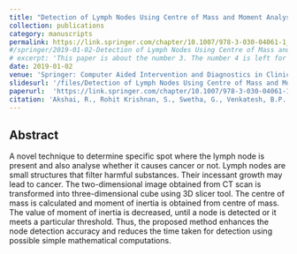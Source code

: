 ```yaml
---
title: "Detection of Lymph Nodes Using Centre of Mass and Moment Analysis"
collection: publications
category: manuscripts
permalink: https://link.springer.com/chapter/10.1007/978-3-030-04061-1_24 
#/springer/2019-01-02-Detection of Lymph Nodes Using Centre of Mass and Moment Analysis
# excerpt: 'This paper is about the number 3. The number 4 is left for future work.'
date: 2019-01-02
venue: 'Springer: Computer Aided Intervention and Diagnostics in Clinical and Medical Images'
slidesurl: '/files/Detection of Lymph Nodes Using Centre of Mass and Moment Analysis.pdf'
paperurl:  'https://link.springer.com/chapter/10.1007/978-3-030-04061-1_24'
citation: 'Akshai, R., Rohit Krishnan, S., Swetha, G., Venkatesh, B.P. (2019). &quot;Detection of Lymph Nodes Using Centre of Mass and Moment Analysis.&quot; <i>Computer Aided Intervention and Diagnostics in Clinical and Medical Images.</i>. vol 31. pp 239–246'
---
```


## Abstract

A novel technique to determine specific spot where the lymph node is present and also analyse whether it causes cancer or not. Lymph nodes are small structures that filter harmful substances. Their incessant growth may lead to cancer. The two-dimensional image obtained from CT scan is transformed into three-dimensional cube using 3D slicer tool. The centre of mass is calculated and moment of inertia is obtained from centre of mass. The value of moment of inertia is decreased, until a node is detected or it meets a particular threshold. Thus, the proposed method enhances the node detection accuracy and reduces the time taken for detection using possible simple mathematical computations.